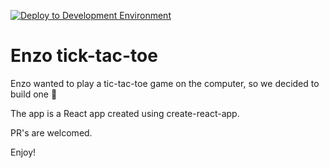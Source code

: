 [![Deploy to Development Environment](https://github.com/kaiosilveira/enzo-tick-tack-toe/actions/workflows/ci.yml/badge.svg)](https://github.com/kaiosilveira/enzo-tick-tack-toe/actions/workflows/ci.yml)

# Enzo tick-tac-toe

Enzo wanted to play a tic-tac-toe game on the computer, so we decided to build one 🤣

The app is a React app created using create-react-app.

PR's are welcomed.

Enjoy!
